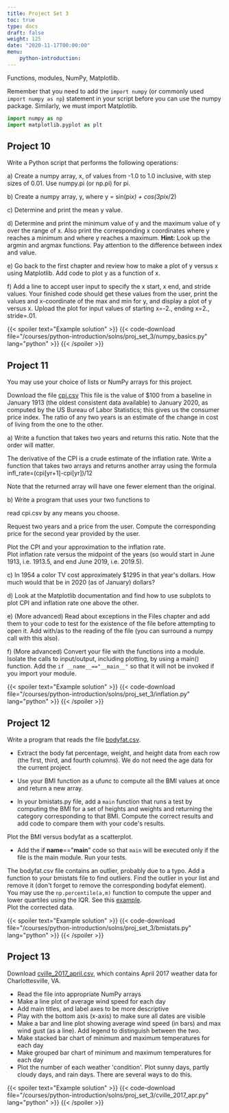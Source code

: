```yaml
---
title: Project Set 3
toc: true
type: docs
draft: false
weight: 125
date: "2020-11-17T00:00:00"
menu:
    python-introduction:
---
```


Functions, modules, NumPy, Matplotlib.

Remember that you need to add the `import numpy` (or commonly used `import numpy as np`) statement in your script before you can use the numpy package.  Similarly, we must import Matplotlib.
```python
import numpy as np
import matplotlib.pyplot as plt
```

## Project 10 
Write a Python script that performs the following operations:
 
a) Create a numpy array, x, of values from -1.0 to 1.0 inclusive, with step sizes of 0.01.  Use numpy.pi (or np.pi) for pi. 

b) Create a numpy array, y, where y = sin(pi*x) + cos(3pi*x/2)

c) Determine and print the mean y value.

d) Determine and print the minimum value of y and the maximum value of y over the range of x.  Also print the corresponding x coordinates where y reaches a minimum and where y reaches a maximum. **Hint:** Look up the argmin and argmax functions.   Pay attention to the difference between index and value.

e) Go back to the first chapter and review how to make a plot of y versus x using 
Matplotlib.  Add code to plot y as a function of x.

f) Add a line to accept user input to specify the x start, x end, and stride values.  Your finished code should get these values from the user, print the values and x-coordinate of the max and min for y, and display a plot of y versus x. Upload the plot for input values of starting x=-2., ending x=2., stride=.01.

{{< spoiler text="Example solution" >}}
{{< code-download file="/courses/python-introduction/solns/proj_set_3/numpy_basics.py" lang="python" >}}
{{< /spoiler >}}

## Project 11 

You may use your choice of lists or NumPy arrays for this project.

Download the file [cpi.csv](/data/cpi.csv)
This file is the value of $100 from a baseline in January 1913 (the oldest consistent data available) to January 2020, as computed by the US Bureau of Labor Statistics; this gives us the consumer price index. The ratio of any two years is an estimate of the change in cost of living from the one to the other. 

a) Write a function that takes two years and returns this ratio.  Note that the order will matter.

The derivative of the CPI is a crude estimate of the inflation rate.  Write a function that takes two arrays and returns another array using the formula infl\_rate=(cpi[yr+1]-cpi[yr])/12

Note that the returned array will have one fewer element than the original.

b) Write a program that uses your two functions to

read cpi.csv by any means you choose.

Request two years and a price from the user.  Compute the corresponding price for the second year provided by the user. 

Plot the CPI and your approximation to the inflation rate.  
  Plot inflation rate versus the midpoint of the years (so would start in 
  June 1913, i.e. 1913.5, and end June 2019, i.e. 2019.5).

c) In 1954 a color TV cost approximately $1295 in that year's dollars.  How much would that be in 2020 (as of January) dollars? 

d) Look at the Matplotlib documentation and find how to use subplots to plot CPI and inflation rate one above the other.

e) (More advanced) Read about exceptions in the Files chapter and add them to your code to test for the existence of the file before attempting to open it.  Add with/as to the reading of the file (you can surround a numpy call with this also).

f) (More advanced) Convert your file with the functions into a module.  Isolate the calls to input/output, including plotting, by using a main() function.  Add the `if __name__=="__main__"` so that it will not be invoked if you import your module.

{{< spoiler text="Example solution" >}}
{{< code-download file="/courses/python-introduction/solns/proj_set_3/inflation.py" lang="python" >}}
{{< /spoiler >}}

## Project 12
Write a program that reads the file [bodyfat.csv](/data/bodyfat.csv).  

-  Extract the body fat percentage, weight, and height data from each row (the first, third, and fourth columns).  We do not need the age data for the current project.

- Use your BMI function as a ufunc to compute all the BMI values at once and return a new array.

- In your bmistats.py file, add a `main` function that runs a test by computing the BMI for a set of heights and weights and returning the category corresponding to that BMI.  Compute the correct results and add code to compare them with your code's results.

Plot the BMI versus bodyfat as a scatterplot.

- Add the if __name__=="__main__" code so that `main` will be executed only if the file is the main module.  Run your tests.

The bodyfat.csv file contains an outlier, probably due to a typo. Add a function to your bmistats file to find outliers. Find the outlier in your list and remove it (don't forget to remove the corresponding bodyfat element).  
You may use the `np.percentile(a,m)` function to compute the upper and lower quartiles using the IQR.  See this [example](https://www.dasca.org/world-of-big-data/article/identifying-and-removing-outliers-using-python-packages).  
Plot the corrected data.

{{< spoiler text="Example solution" >}}
{{< code-download file="/courses/python-introduction/solns/proj_set_3/bmistats.py" lang="python" >}}
{{< /spoiler >}}

## Project 13
Download [cville_2017_april.csv](/data/cville_2017_april.csv), which contains April 2017 weather data for Charlottesville, VA.
- Read the file into appropriate NumPy arrays
- Make a line plot of average wind speed for each day
- Add main titles, and label axes to be more descriptive
- Play with the bottom axis (x-axis) to make sure all dates are visible
- Make a bar and line plot showing average wind speed (in bars) and max wind gust (as a line). Add legend to distinguish between the two.
- Make stacked bar chart of minimum and maximum temperatures for each day
- Make grouped bar chart of minimum and maximum temperatures for each day
- Plot the number of each weather 'condition'. Plot sunny days, partly cloudy days, and rain days. There are several ways to do this.

{{< spoiler text="Example solution" >}}
{{< code-download file="/courses/python-introduction/solns/proj_set_3/cville_2017_apr.py" lang="python" >}}
{{< /spoiler >}}

